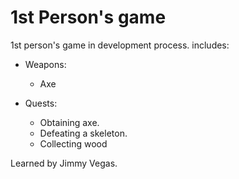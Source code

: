 # 1st Person's game

1st person's game in development process. 
includes:
* Weapons:
  * Axe

* Quests:
  * Obtaining axe.
  * Defeating a skeleton.
  * Collecting wood

Learned by Jimmy Vegas.
